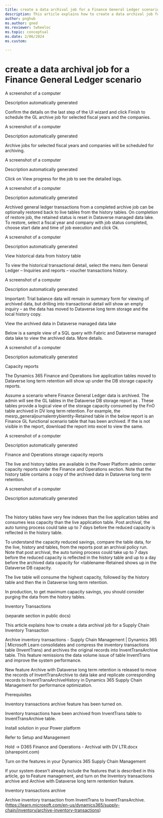 ```yaml
---
title: create a data archival job for a Finance General Ledger scenario
description: This article explains how to create a data archival job for a Finance General Ledger scenario. 
author: pnghub
ms.author: gned
ms.reviewer: twheeloc
ms.topic: conceptual
ms.date: 2/06/2024
ms.custom:

---
```

# create a data archival job for a Finance General Ledger scenario

A screenshot of a computer

Description automatically generated 

 

Confirm the details on the last step of the UI wizard and click Finish to schedule the GL archive job for selected fiscal years and the companies. 

A screenshot of a computer

Description automatically generated 

Archive jobs for selected fiscal years and companies will be scheduled for archiving. 

A screenshot of a computer

Description automatically generated 

Click on View progress for the job to see the detailed logs. 

A screenshot of a computer

Description automatically generated 

Archived general ledger transactions from a completed archive job can be optionally restored back to live tables from the history tables. On completion of restore job, the retained status is reset in Dataverse managed data lake. To restore, select a fiscal year and company with job status completed, choose start date and time of job execution and click Ok. 

A screenshot of a computer

Description automatically generated  

 

View historical data from history table 

 

To view the historical transactional detail, select the menu item General Ledger – Inquiries and reports – voucher transactions history. 

A screenshot of a computer

Description automatically generated 

 

 

Important: Trial balance data will remain in summary form for viewing of archived data, but drilling into transactional detail will show an empty inquiry – as the data has moved to Dataverse long term storage and the local history copy. 

 

 

View the archived data in Dataverse managed data lake  

Below is a sample view of a SQL query with  Fabric and Dataverse managed data lake  to view the archived data. More details. 

A screenshot of a computer

Description automatically generated 

Capacity reports 

The Dynamics 365 Finance and Operations live application tables moved to Dataverse long term retention will show up under the DB storage capacity reports. 

 

Assume a scenario where Finance General Ledger data is archived. The admin will see the GL tables in the Dataverse DB storage report as  <tablename-Retained>.  These tables provide a logical view of the storage capacity consumed by the FnO table archived in DV long term retention. For example, the mesrp_generaljournalentrybientity-Retained table in the below report is an Finance GL functional scenario table that has been archived. If the <tablename-Retained> is not visible in the report, download the report into excel to view the same. 

 

A screenshot of a computer

Description automatically generated 

 

 

Finance and Operations storage capacity reports 

The live and history tables are available in the Power Platform admin center capacity reports under the Finance and Operations section. Note that the history table contains a copy of the archived data in Dataverse long term retention.  

 

A screenshot of a computer

Description automatically generated 

  

The history tables have very few indexes than the live application tables and consumes less capacity than the live application table. Post archival, the auto tuning process could take up to 7 days before the reduced capacity is reflected in the history table. 

 

To understand the capacity reduced savings, compare the table data, for the live, history and <tablename-Retained> tables, from the reports post an archival policy run. Note that post archival, the auto tuning process could take up to 7 days before the reduced capacity is reflected in the history table and up to a day before the archived data capacity for <tablename-Retained shows up in the Dataverse DB capacity. 

 

The live table will consume the highest capacity, followed by the history table and then the <tablename-Retained> in Dataverse long term retention.  

 

In production, to get maximum capacity savings, you should consider purging the data from the history tables. 

 

 

 

Inventory Transactions  

(separate section in public docs) 

This article explains how to create a data archival job for a Supply Chain Inventory Transaction 

 

Archive inventory transactions - Supply Chain Management | Dynamics 365 | Microsoft Learn consolidates and compress the inventory transactions table (InventTrans) and archives the original records into InventTransArchive table. This feature remissions the data volume issue of table InventTrans and improve the system performance. 

New feature Archive with Dataverse long term retention is released to move the records of InventTransArchive to data lake and replicate corresponding records to InventTransArchiveHistory in Dynamics 365 Supply Chain Management for performance optimization. 

 

Prerequisites 

Inventory transactions archive feature has been turned on. 

Inventory transactions have been archived from InventTrans table to InventTransArchive table. 

Install solution in your Power platform 

Refer to Setup and Management  

Hold -> D365 Finance and Operations - Archival with DV LTR.docx (sharepoint.com) 

Turn on the features in your Dynamics 365 Supply Chain Management 

If your system doesn't already include the features that is described in this article, go to Feature management, and turn on the Inventory transactions archive and Archive with Dataverse long term rentention feature.  

Inventory transactions archive  

Archive inventory transaction from InventTrans to InventTransArchive. (https://learn.microsoft.com/en-us/dynamics365/supply-chain/inventory/archive-inventory-transactions) 
